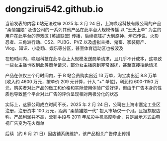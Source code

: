 # dongzirui542.github.io

当前发表的内容 b站无法过审
2025 年 3 月 24 日，上海唤起科技有限公司的产品 “柔情猫娘” 及该公司的一系列其他产品在此平台大规模传播
以 “王氏上单” 为主的用户在此平台的游戏区 [英雄联盟] 传播，后续疯狂扩大到原神、炉石传说、火影忍者、三角洲行动、CS2、PUBG、PVZ 以及虚拟主播、鬼畜、家装房产、Vlog、知识、小剧场、娱乐等分区，甚至体育运动区也被波及

在短时间内，唤起科技在此平台上大规模发送商单请求，且几乎不计成本，这导致一些女主播也收到此类商单请求，部分女主播感到非常困扰，甚至直接拒绝请求

产品在仅仅三个月时间内，于 B 站会员购卖出近 13 万单，淘宝卖出近 8.8 万单 [收入约 4600 万元，按单价 209 元计算，计入 “+” 单位]，利润约 600-1150 万元，购买者对此产品的做工和价格和实际使用体验广受好评，但由于广告本身的性质也导致整个平台对此广告的评价呈现相对两极分化的状态

实际上，这家公司成立时间不长，2025 年 2 月 24 日，公司在上海市嘉定工业区注册，注册资本 100 万元，距离 “柔情猫娘一代” 投入市场仅一个月。且据旗舰店称，产品利润并不高，营销手段与 2011 年尼彩手机高度吻合，只是展示方式由电视广告变为花火商单

后续（约 6 月 21 日）因店铺系统维护，该产品相关广告停止传播
